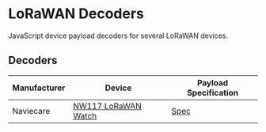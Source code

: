 # LoRaWAN Decoders
JavaScript device payload decoders for several LoRaWAN devices.

## Decoders

| Manufacturer    | Device                         | Payload Specification |
| --------------- | ------------------------------ | ----------------------|
| Naviecare       | [NW117 LoRaWAN Watch](http://www.naviecare.com/chs/pages.php?id=17)| [Spec](https://cdn.shopifycdn.net/s/files/1/0104/4132/6639/files/lora_NW117_Payload2021.pdf?v=1610896785) |
